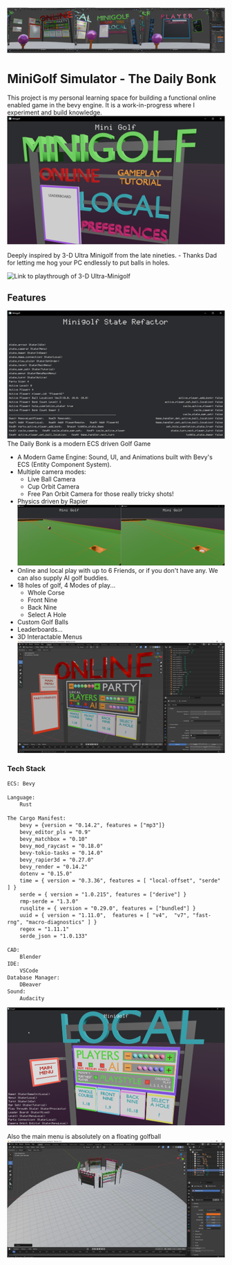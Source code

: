 ![Screenshot of the first iteration of the rotating menu hub](images/Minigolf%20007.png)

# MiniGolf Simulator - The Daily Bonk

This project is my personal learning space for building a functional online enabled game in the bevy engine. It is a work-in-progress where I experiment and build knowledge.
![Screenshot of the first iteraction of the main menu](images/Minigolf%20001.png)

Deeply inspired by 3-D Ultra Minigolf from the late nineties.
    - Thanks Dad for letting me hog your PC endlessly to put balls in holes.

![Link to playthrough of 3-D Ultra-Minigolf](https://www.youtube.com/watch?v=8EPrQjw1210)

## Features

![Screenshot of State Focused development screen](images/Minigolf%20005.png)
The Daily Bonk is a modern ECS driven Golf Game
- A Modern Game Engine: Sound, UI, and Animations built with Bevy's ECS (Entity Component System).
- Multiple camera modes:
    - Live Ball Camera
    - Cup Orbit Camera
    - Free Pan Orbit Camera for those really tricky shots!
- Physics driven by Rapier
![Screenshot of Rapier Integration during development](images/Minigolf%20000.png)
- Online and local play with up to 6 Friends, or if you don't have any. We can also supply AI golf buddies.
- 18 holes of golf, 4 Modes of play...
    - Whole Corse
    - Front Nine
    - Back Nine
    - Select A Hole
- Custom Golf Balls
- Leaderboards...
- 3D Interactable Menus
![Screenshot of online menu scene development in blender](images/Minigolf%20002.png)

### Tech Stack

```
ECS: Bevy

Language:
    Rust

The Cargo Manifest:
    bevy = {version = "0.14.2", features = ["mp3"]}
    bevy_editor_pls = "0.9"
    bevy_matchbox = "0.10"
    bevy_mod_raycast = "0.18.0"
    bevy-tokio-tasks = "0.14.0"
    bevy_rapier3d = "0.27.0"
    bevy_render = "0.14.2"
    dotenv = "0.15.0"
    time = { version = "0.3.36", features = [ "local-offset", "serde" ] }
    serde = { version = "1.0.215", features = ["derive"] }
    rmp-serde = "1.3.0"
    rusqlite = { version = "0.29.0", features = ["bundled"] }
    uuid = { version = "1.11.0",  features = [ "v4",  "v7", "fast-rng", "macro-diagnostics" ] }
    regex = "1.11.1"
    serde_json = "1.0.133"

CAD: 
    Blender
IDE:
    VSCode
Database Manager:
    DBeaver
Sound: 
    Audacity
```

![Screenshot of local menu scene and state monitoring during development](images/Minigolf%20004.png)

Also the main menu is absolutely on a floating golfball
![Screenshot of floating golfball menu from out of frame](images/Minigolf%20006.png)